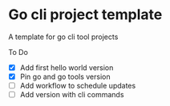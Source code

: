 # Go cli project template

A template for go cli tool projects

To Do

- [x] Add first hello world version
- [x] Pin go and go tools version
- [ ] Add workflow to schedule updates
- [ ] Add version with cli commands
